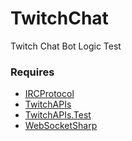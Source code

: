 # TwitchChat

Twitch Chat Bot Logic Test

### Requires
* [IRCProtocol](IRCProtocol)
* [TwitchAPIs](https://github.com/gisellevonbingen/TwitchAPIs)
* [TwitchAPIs.Test](https://github.com/gisellevonbingen/TwitchAPIs)
* [WebSocketSharp](https://github.com/sta/websocket-sharp)
